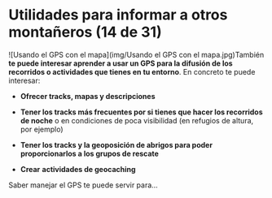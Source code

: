 # Utilidades para informar a otros montañeros (14 de 31)

![Usando el GPS con el mapa](img/Usando el GPS con el mapa.jpg)También **te puede interesar aprender a usar un GPS para la difusión de los recorridos o actividades que tienes en tu entorno**. En concreto te puede interesar:

*   **Ofrecer tracks, mapas y descripciones**  
    
*   **Tener los tracks más frecuentes por si tienes que hacer los recorridos de noche** o en condiciones de poca visibilidad (en refugios de altura, por ejemplo)  
    
*   **Tener los tracks y la geoposición de abrigos para poder proporcionarlos a los grupos de rescate**  
    
*   **Crear** **actividades de geocaching**  
    

Saber manejar el GPS te puede servir para...
